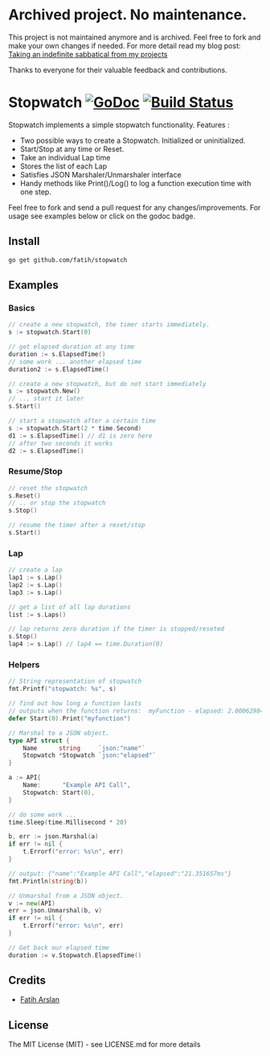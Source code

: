 # Archived project. No maintenance. 

This project is not maintained anymore and is archived. Feel free to fork and
make your own changes if needed. For more detail read my blog post: [Taking an indefinite sabbatical from my projects](https://arslan.io/2018/10/09/taking-an-indefinite-sabbatical-from-my-projects/)

Thanks to everyone for their valuable feedback and contributions.


# Stopwatch [![GoDoc](https://godoc.org/github.com/fatih/stopwatch?status.svg)](http://godoc.org/github.com/fatih/stopwatch) [![Build Status](https://travis-ci.org/fatih/stopwatch.svg)](https://travis-ci.org/fatih/stopwatch)

Stopwatch implements a simple stopwatch functionality. Features :

* Two possible ways to create a Stopwatch. Initialized or uninitialized.
* Start/Stop at any time or Reset.
* Take an individual Lap time
* Stores the list of each Lap
* Satisfies JSON Marshaler/Unmarshaler interface
* Handy methods like Print()/Log() to log a function execution time with one step.

Feel free to fork and send a pull request for any
changes/improvements. For usage see examples below or click on the godoc
badge.

## Install

```bash
go get github.com/fatih/stopwatch
```

## Examples

### Basics

```go
// create a new stopwatch, the timer starts immediately.
s := stopwatch.Start(0)

// get elapsed duration at any time
duration := s.ElapsedTime()
// some work ... another elapsed time
duration2 := s.ElapsedTime()

// create a new stopwatch, but do not start immediately
s := stopwatch.New()
// ... start it later
s.Start()

// start a stopwatch after a certain time
s := stopwatch.Start(2 * time.Second)
d1 := s.ElapsedTime() // d1 is zero here
// after two seconds it works
d2 := s.ElapsedTime()
```

### Resume/Stop

```go
// reset the stopwatch
s.Reset()
// .. or stop the stopwatch
s.Stop()

// resume the timer after a reset/stop
s.Start()
```

### Lap

```go
// create a lap
lap1 := s.Lap()
lap2 := s.Lap()
lap3 := s.Lap()

// get a list of all lap durations
list := s.Laps()

// lap returns zero duration if the timer is stopped/reseted
s.Stop()
lap4 := s.Lap() // lap4 == time.Duration(0)
```

### Helpers
```go
// String representation of stopwatch
fmt.Printf("stopwatch: %s", s)

// find out how long a function lasts
// outputs when the function returns:  myFunction - elapsed: 2.000629842s
defer Start(0).Print("myfunction")

// Marshal to a JSON object.
type API struct {
    Name      string     `json:"name"`
    Stopwatch *Stopwatch `json:"elapsed"`
}

a := API{
    Name:      "Example API Call",
    Stopwatch: Start(0),
}

// do some work ...
time.Sleep(time.Millisecond * 20)

b, err := json.Marshal(a)
if err != nil {
    t.Errorf("error: %s\n", err)
}

// output: {"name":"Example API Call","elapsed":"21.351657ms"}
fmt.Println(string(b))

// Unmarshal from a JSON object.
v := new(API)
err = json.Unmarshal(b, v)
if err != nil {
    t.Errorf("error: %s\n", err)
}

// Get back our elapsed time
duration := v.Stopwatch.ElapsedTime()
```

## Credits

 * [Fatih Arslan](https://github.com/fatih)

## License

The MIT License (MIT) - see LICENSE.md for more details
